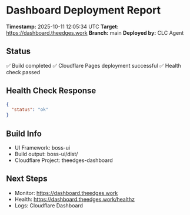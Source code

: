 # Dashboard Deployment Report

**Timestamp:** 2025-10-11 12:05:34 UTC
**Target:** https://dashboard.theedges.work
**Branch:** main
**Deployed by:** CLC Agent

## Status
✅ Build completed
✅ Cloudflare Pages deployment successful
✅ Health check passed

## Health Check Response
```json
{
  "status": "ok"
}
```

## Build Info
- UI Framework: boss-ui
- Build output: boss-ui/dist/
- Cloudflare Project: theedges-dashboard

## Next Steps
- Monitor: https://dashboard.theedges.work
- Health: https://dashboard.theedges.work/healthz
- Logs: Cloudflare Dashboard
